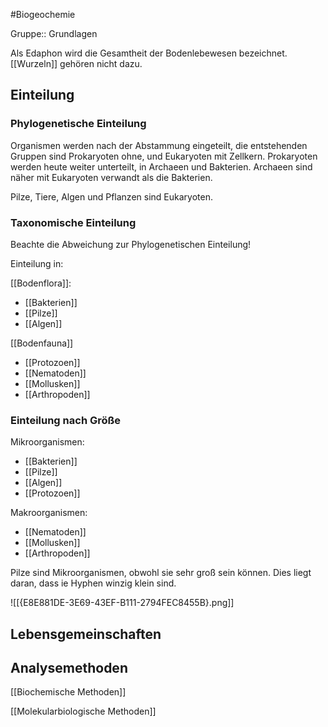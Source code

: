 #Biogeochemie 

Gruppe:: Grundlagen

Als Edaphon wird die Gesamtheit der Bodenlebewesen bezeichnet. [[Wurzeln]] gehören nicht dazu.

## Einteilung

### Phylogenetische Einteilung

Organismen werden nach der Abstammung eingeteilt, die entstehenden Gruppen sind Prokaryoten ohne, und Eukaryoten mit Zellkern. Prokaryoten werden heute weiter unterteilt, in Archaeen und Bakterien. Archaeen sind näher mit Eukaryoten verwandt als die Bakterien.

Pilze, Tiere, Algen und Pflanzen sind Eukaryoten.

### Taxonomische Einteilung

Beachte die Abweichung zur Phylogenetischen Einteilung!

Einteilung in:

[[Bodenflora]]:
- [[Bakterien]]
- [[Pilze]]
- [[Algen]]

[[Bodenfauna]]
- [[Protozoen]]
- [[Nematoden]]
- [[Mollusken]]
- [[Arthropoden]]

### Einteilung nach Größe

Mikroorganismen:
- [[Bakterien]]
- [[Pilze]]
- [[Algen]]
- [[Protozoen]]

Makroorganismen:
- [[Nematoden]]
- [[Mollusken]]
- [[Arthropoden]]

Pilze sind Mikroorganismen, obwohl sie sehr groß sein können. Dies liegt daran, dass ie Hyphen winzig klein sind.

![[{E8E881DE-3E69-43EF-B111-2794FEC8455B}.png]]

## Lebensgemeinschaften

## Analysemethoden

[[Biochemische Methoden]]

[[Molekularbiologische Methoden]]